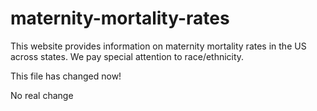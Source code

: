 # maternity-mortality-rates
This website provides information on maternity mortality rates in the US across states. We pay special attention to race/ethnicity.


This file has changed now!

No real change

